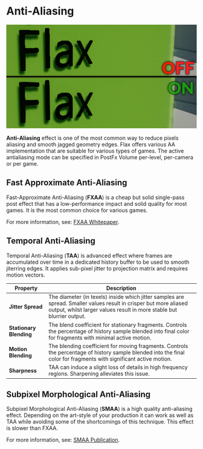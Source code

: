# Anti-Aliasing

![Anti-Aliasing](media/anti-aliasing.png)

**Anti-Aliasing** effect is one of the most common way to reduce pixels aliasing and smooth jagged geometry edges. Flax offers various AA implementation that are suitable for various types of games. The active antialiasing mode can be specified in PostFx Volume per-level, per-camera or per game.

## Fast Approximate Anti-Aliasing

Fast-Approximate Anti-Aliasing (**FXAA**) is a cheap but solid single-pass post effect that has a low-performance impact and solid quality for most games. It is the most common choice for various games.

For more information, see: [FXAA Whitepaper](http://developer.download.nvidia.com/assets/gamedev/files/sdk/11/FXAA_WhitePaper.pdf).

## Temporal Anti-Aliasing

Temporal Anti-Aliasing (**TAA**) is advanced effect where frames are accumulated over time in a dedicated history buffer to be used to smooth jiterring edges. It applies sub-pixel jitter to projection matrix and requires motion vectors.

| Property | Description |
|--------|--------|
| **Jitter Spread** | The diameter (in texels) inside which jitter samples are spread. Smaller values result in crisper but more aliased output, whilst larger values result in more stable but blurrier output. |
| **Stationary Blending** | The blend coefficient for stationary fragments. Controls the percentage of history sample blended into final color for fragments with minimal active motion. |
| **Motion Blending** | The blending coefficient for moving fragments. Controls the percentage of history sample blended into the final color for fragments with significant active motion. |
| **Sharpness** | TAA can induce a slight loss of details in high frequency regions. Sharpening alleviates this issue. |

## Subpixel Morphological Anti-Aliasing

Subpixel Morphological Anti-Aliasing (**SMAA**) is a high quality anti-aliasing effect. Depending on the art-style of your production it can work as well as TAA while avoiding some of the shortcomings of this technique. This effect is slower than FXAA.

For more information, see: [SMAA Publication](http://www.iryoku.com/smaa).

